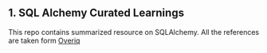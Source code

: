 ## 1. SQL Alchemy Curated Learnings

This repo contains summarized resource on SQLAlchemy. All the references are taken form
[Overiq](https://overiq.com/sqlalchemy-101/installing-sqlalchemy-and-connecting-to-database/)
